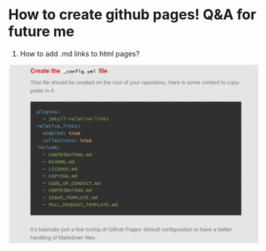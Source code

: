 #  How to create github pages! Q&A for future me

1. How to add .md links to html pages?

<p align="center">
    <img src="/images/usefultips1.png" alt="drawing" width="500"/>
</p>